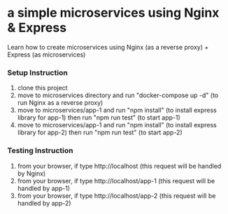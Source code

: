 # a simple microservices using Nginx & Express

Learn how to create microservices using Nginx (as a reverse proxy) + Express (as microservices)

### Setup Instruction

1. clone this project
2. move to microservices directory and run "docker-compose up -d" (to run Nginx as a reverse proxy)
3. move to microservices/app-1 and run "npm install" (to install express library for app-1) then run "npm run test" (to start app-1)
4. move to microservices/app-1 and run "npm install" (to install express library for app-2) then run "npm run test" (to start app-2)

### Testing Instruction

1. from your browser, if type http://localhost (this request will be handled by Nginx)
2. from your browser, if type http://localhost/app-1 (this request will be handled by app-1)
3. from your browser, if type http://localhost/app-2 (this request will be handled by app-2)
